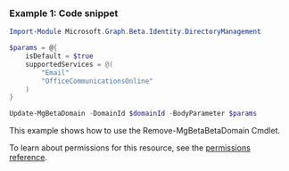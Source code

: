 ### Example 1: Code snippet

```powershellImport-Module Microsoft.Graph.Beta.Identity.DirectoryManagement

$params = @{
	isDefault = $true
	supportedServices = @(
		"Email"
		"OfficeCommunicationsOnline"
	)
}

Update-MgBetaDomain -DomainId $domainId -BodyParameter $params
```
This example shows how to use the Remove-MgBetaBetaDomain Cmdlet.
To learn about permissions for this resource, see the [permissions reference](/graph/permissions-reference).

